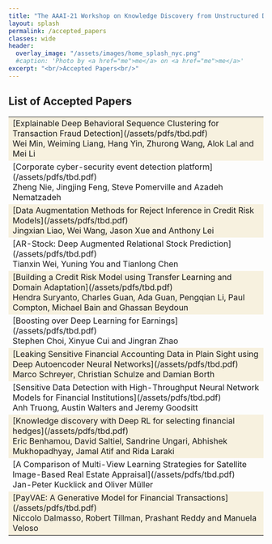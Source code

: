 ```yaml
---
title: "The AAAI-21 Workshop on Knowledge Discovery from Unstructured Data in Financial Services"
layout: splash
permalink: /accepted_papers
classes: wide
header:
  overlay_image: "/assets/images/home_splash_nyc.png"
  #caption: 'Photo by <a href="me">me</a> on <a href="me">me</a>'
excerpt: "<br/>Accepted Papers<br/>"
---
```

<h2>List of Accepted Papers</h2>
<center>
<table>

<tbody>
    <tr bgcolor="#f7f1df">
        <td markdown="span">[Explainable Deep Behavioral Sequence Clustering for Transaction Fraud Detection](/assets/pdfs/tbd.pdf)<br>
            Wei Min, Weiming Liang, Hang Yin, Zhurong Wang, Alok Lal and Mei Li
        </td>
    </tr>
    <tr>
        <td markdown="span">[Corporate cyber-security event detection platform](/assets/pdfs/tbd.pdf)<br>
        Zheng Nie, Jingjing Feng, Steve Pomerville and Azadeh Nematzadeh
        </td>
    </tr>   
    <tr bgcolor="#f7f1df">
        <td markdown="span">[Data Augmentation Methods for Reject Inference in Credit Risk Models](/assets/pdfs/tbd.pdf)<br>
        Jingxian Liao, Wei Wang, Jason Xue and Anthony Lei
        </td>
    </tr>
    <tr>
        <td markdown="span">[AR-Stock: Deep Augmented Relational Stock Prediction](/assets/pdfs/tbd.pdf)<br>
        Tianxin Wei, Yuning You and Tianlong Chen
        </td>
    </tr>         
    <tr bgcolor="#f7f1df">
        <td markdown="span">[Building a Credit Risk Model using Transfer Learning and Domain Adaptation](/assets/pdfs/tbd.pdf)<br>
        Hendra Suryanto, Charles Guan, Ada Guan, Pengqian Li, Paul Compton, Michael Bain and Ghassan Beydoun
        </td>
    </tr>
    <tr>
        <td markdown="span">[Boosting over Deep Learning for Earnings](/assets/pdfs/tbd.pdf)<br>
        Stephen Choi, Xinyue Cui and Jingran Zhao
        </td>
    </tr>  
    <tr bgcolor="#f7f1df">
        <td markdown="span">[Leaking Sensitive Financial Accounting Data in Plain Sight using Deep Autoencoder Neural Networks](/assets/pdfs/tbd.pdf)<br>
        Marco Schreyer, Christian Schulze and Damian Borth
        </td>
    </tr>  
    <tr>
        <td markdown="span">[Sensitive Data Detection with High-Throughput Neural Network Models for Financial Institutions](/assets/pdfs/tbd.pdf)<br>
        Anh Truong, Austin Walters and Jeremy Goodsitt
        </td>
    </tr>
    <tr bgcolor="#f7f1df">
        <td markdown="span">[Knowledge discovery with Deep RL for selecting financial hedges](/assets/pdfs/tbd.pdf)<br>
        Eric Benhamou, David Saltiel, Sandrine Ungari, Abhishek Mukhopadhyay, Jamal Atif and Rida Laraki
        </td>
    </tr>  
    <tr>
        <td markdown="span">[A Comparison of Multi-View Learning Strategies for Satellite Image-Based Real Estate Appraisal](/assets/pdfs/tbd.pdf)<br>
        Jan-Peter Kucklick and Oliver Müller
        </td>
    </tr>
    <tr bgcolor="#f7f1df">
        <td markdown="span">[PayVAE: A Generative Model for Financial Transactions](/assets/pdfs/tbd.pdf)<br>
        Niccolo Dalmasso, Robert Tillman, Prashant Reddy and Manuela Veloso
        </td>
    </tr>  
</tbody>
</table>
</center>